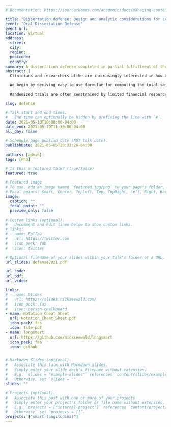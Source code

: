 ```yaml
---
# Documentation: https://sourcethemes.com/academic/docs/managing-content/

title: "Dissertation defense: Design and analytic considerations for sequential, multiple-assignment randomized trials with longitudinal outcomes"
event: "Oral Dissertation Defense"
event_url: 
location: Virtual
address:
  street:
  city:
  region:
  postcode:
  country:
summary: A dissertation defense completed in partial fulfillment of the requirements for the degree of Doctor of Philosophy (Statistics) at the University of Michigan.
abstract: |
  Clinicians and researchers alike are increasingly interested in how best to personalize interventions. A dynamic treatment regimen (DTR) is a sequence of pre-specified decision rules which can be used to guide the delivery of a sequence of treatments or interventions that are tailored to the changing needs of the individual. The sequential multiple-assignment randomized trial (SMART) is a research tool which allows for the construction of effective DTRs. SMARTs are multi-stage randomized trials in which some or all participants are randomized more than once, with each randomization corresponding to an open scientific question which will aid in the development of a high-quality DTR. In this dissertation, we develop a suite of tools which aid investigators in the design and analysis of SMARTs with continuous, longitudinal outcomes which are collected throughout the multiple stages of the trial. 

  We begin by deriving easy-to-use formulae for computing the total sample size for three common two-stage SMART designs in which the primary aim is to compare mean end-of-study outcomes for two embedded DTRs which recommend different first-stage treatments. The formulae are derived in the context of a regression model which leverages information from a longitudinal outcome collected over the entire study. We show that the sample size formula for a SMART can be written as the product of the sample size formula for a standard two-arm randomized trial, a deflation factor that accounts for the increased statistical efficiency resulting from a longitudinal analysis, and an inflation factor that accounts for the design of a SMART. The SMART design inflation factor is typically a function of the anticipated probability of response to first-stage treatment. We review modeling and estimation for DTR effect analyses using a longitudinal outcome from a SMART, as well as the estimation of standard errors. We also present estimators for the covariance matrix for a variety of common working correlation structures. Methods are motivated using the ENGAGE study, a SMART aimed at developing a DTR for increasing motivation to attend treatments among alcohol- and cocaine-dependent patients. 

  Randomized trials are often constrained by limited financial resources; SMARTs are no different. The longitudinal deflation factor we develop allows for reduction in sample size requirements via both within-person correlation and the repeated measurements of the outcome over time. We investigate both how to achieve the smallest possible sample size requirement by choosing when and how many times to measure the outcome. We also provide guidance on how to balance sample size and the number of measurement occasions to minimize total cost of recruitment and measurement while achieving a target power. Finally we introduce a procedure to generate data from a longitudinal SMART that will achieve an arbitrary desired covariance structure on potential outcomes, averaged over response status. This procedure, as well as user-friendly sample size tools which solve the cost optimization problems, are available in an R package called longsmart.

slug: defense

# Talk start and end times.
#   End time can optionally be hidden by prefixing the line with `#`.
date: 2021-05-10T10:00:00-04:00
date_end: 2021-05-10T11:30:00-04:00
all_day: false

# Schedule page publish date (NOT talk date).
publishDate: 2021-05-05T20:33:26-04:00

authors: [admin]
tags: [PhD]

# Is this a featured talk? (true/false)
featured: true

# Featured image
# To use, add an image named `featured.jpg/png` to your page's folder. 
# Focal points: Smart, Center, TopLeft, Top, TopRight, Left, Right, BottomLeft, Bottom, BottomRight.
image:
  caption: ""
  focal_point: ""
  preview_only: false

# Custom links (optional).
#   Uncomment and edit lines below to show custom links.
# links:
# - name: Follow
#   url: https://twitter.com
#   icon_pack: fab
#   icon: twitter

# Optional filename of your slides within your talk's folder or a URL.
url_slides: defense2021.pdf

url_code:
url_pdf:
url_video:

links:
# - name: Slides
#   url: https://slides.nickseewald.com/
#   icon_pack: fas
#   icon: person-chalkboard
- name: Notation Cheat Sheet
  url: Notation_Cheat_Sheet.pdf
  icon_pack: fas
  icon: file-pdf
- name: longsmart
  url: https://github.com/nickseewald/longsmart
  icon_pack: fab
  icon: github


# Markdown Slides (optional).
#   Associate this talk with Markdown slides.
#   Simply enter your slide deck's filename without extension.
#   E.g. `slides = "example-slides"` references `content/slides/example-slides.md`.
#   Otherwise, set `slides = ""`.
slides: ""

# Projects (optional).
#   Associate this post with one or more of your projects.
#   Simply enter your project's folder or file name without extension.
#   E.g. `projects = ["internal-project"]` references `content/project/deep-learning/index.md`.
#   Otherwise, set `projects = []`.
projects: ["smart-longitudinal"]
---
```

